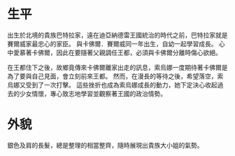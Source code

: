 <!-- TITLE: 索烏娜．巴特拉 -->
<!-- SUBTITLE: 『當初什麼都不說就擅自離開，你還真有臉再出現啊，卡佛爾。』CV：金元寿子-->

# 生平
出生於北境的貴族巴特拉家，遠在迪亞納德雷王國統治的時代之前，巴特拉家就是賽爾威家最忠心的家臣。
與卡佛爾．賽爾威同一年出生，自幼一起學習成長。
心中愛慕著卡佛爾，因此在要隨著父親調任王都，必須與卡佛爾分離時傷心欲絕。

在王都住下之後，故鄉竟傳來卡佛爾離家出走的訊息，索烏娜一度期待著卡佛爾是為了要與自己見面，會立刻前來王都。
然而，在漫長的等待之後，希望落空，索烏娜又受到了一次打擊。
這些挫折也成為索烏娜成長的動力，她下定決心收起過去的少女情懷，專心致志地學習並觀察著王國的政治情勢。

# 外貌
銀色及肩的長髮，總是整理的相當整齊，隨時展現出貴族大小姐的氣勢。
